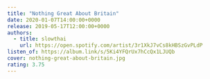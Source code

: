 ```yaml
---
title: "Nothing Great About Britain"
date: 2020-01-07T14:00:00+0000
release: 2019-05-17T12:00:00+0000
authors:
  - title: slowthai
    url: https://open.spotify.com/artist/3r1XkJ7vCs8kHBSzGvPLdP
listen_of: https://album.link/s/5Ki4YFQrUx7hCcQx1LJUQb
cover: nothing-great-about-britain.jpg
rating: 3.75
---
```

